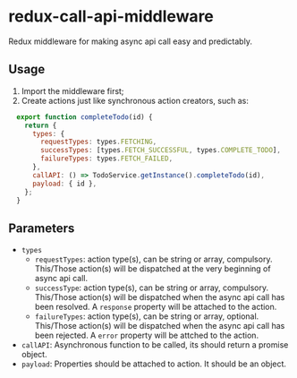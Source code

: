 # redux-call-api-middleware
Redux middleware for making async api call easy and predictably.

## Usage
1. Import the middleware first;
2. Create actions just like synchronous action creators, such as:
```javascript
  export function completeTodo(id) {
    return {
      types: {
        requestTypes: types.FETCHING,
        successTypes: [types.FETCH_SUCCESSFUL, types.COMPLETE_TODO],
        failureTypes: types.FETCH_FAILED,
      },
      callAPI: () => TodoService.getInstance().completeTodo(id),
      payload: { id },
    };
  }
```

## Parameters
- `types`
  + `requestTypes`: action type(s), can be string or array, compulsory. This/Those action(s) will be dispatched at the very beginning of async api call.
  + `successType`: action type(s), can be string or array, compulsory. This/Those action(s) will be dispatched when the async api call has been resolved. A `response` property will be attached to the action.
  + `failureTypes`: action type(s), can be string or array, optional. This/Those action(s) will be dispatched when the async api call has been rejected. A `error` property will be attched to the action.
- `callAPI`: Asynchronous function to be called, its should return a promise object.
- `payload`: Properties should be attached to action. It should be an object.
